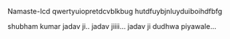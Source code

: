 Namaste-Icd
qwertyuiopretdcvblkbug
hutdfuybjnluyduiboihdfbfg

shubham kumar
jadav ji.. jadav jiiii...
jadav ji dudhwa piyawale...